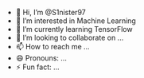 - 👋 Hi, I’m @S1nister97
- 👀 I’m interested in Machine Learning 
- 🌱 I’m currently learning TensorFlow
- 💞️ I’m looking to collaborate on ...
- 📫 How to reach me ...
- 😄 Pronouns: ...
- ⚡ Fun fact: ...

<!---
S1nister97/S1nister97 is a ✨ special ✨ repository because its `README.md` (this file) appears on your GitHub profile.
You can click the Preview link to take a look at your changes.
--->
